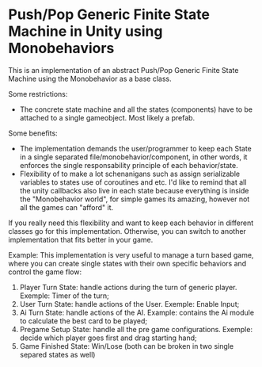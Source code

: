 # Push/Pop Generic Finite State Machine in Unity using Monobehaviors

This is an implementation of an abstract Push/Pop Generic Finite State Machine using the Monobehavior as a base class. 

Some restrictions:
- The concrete state machine and all the states (components) have to be attached to a single gameobject. Most likely a prefab.

Some benefits:
- The implementation demands the user/programmer to keep each State in a single separated file/monobehavior/component, in other words, it enforces the single responsability principle of each behavior/state.
- Flexibility of to make a lot schenanigans such as assign serializable variables to states use of coroutines and etc. I'd like to remind that all the unity callbacks also live in each state because everything is inside the "Monobehavior world", for simple games its amazing, however not all the games can "afford" it. 

If you really need this flexibility and want to keep each behavior in different classes go for this implementation. Otherwise, you can switch to another implementation that fits better in your game.


Example: 
This implementation is very useful to manage a turn based game, where you can create single states with their own specific behaviors and control the game flow:

1. Player Turn State: handle actions during the turn of generic player. Exemple: Timer of the turn;
2. User Turn State: handle actions of the User. Exemple: Enable Input;
2. Ai Turn State: handle actions of the AI. Example: contains the Ai module to calculate the best card to be played;
3. Pregame Setup State: handle all the pre game configurations. Exemple: decide which player goes first and drag starting hand;
4. Game Finished State: Win/Lose (both can be broken in two single separed states as well)



